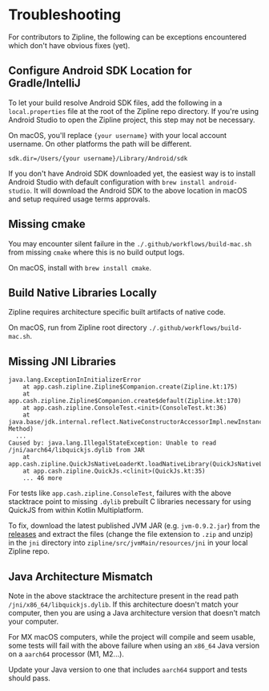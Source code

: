 # Troubleshooting

For contributors to Zipline, the following can be exceptions encountered which don't have obvious fixes (yet).

## Configure Android SDK Location for Gradle/IntelliJ

To let your build resolve Android SDK files, add the following in a `local.properties` file at the root of the Zipline repo directory. If you're using Android Studio to open the Zipline project, this step may not be necessary.

On macOS, you'll replace `{your username}` with your local account username. On other platforms the path will be different.

```
sdk.dir=/Users/{your username}/Library/Android/sdk
```

If you don't have Android SDK downloaded yet, the easiest way is to install Android Studio with default configuration with `brew install android-studio`. It will download the Android SDK to the above location in macOS and setup required usage terms approvals.

## Missing cmake

You may encounter silent failure in the `./.github/workflows/build-mac.sh` from missing `cmake` where this is no build output logs.

On macOS, install with `brew install cmake`.

## Build Native Libraries Locally

Zipline requires architecture specific built artifacts of native code.

On macOS, run from Zipline root directory `./.github/workflows/build-mac.sh`.

## Missing JNI Libraries

```
java.lang.ExceptionInInitializerError
	at app.cash.zipline.Zipline$Companion.create(Zipline.kt:175)
	at app.cash.zipline.Zipline$Companion.create$default(Zipline.kt:170)
	at app.cash.zipline.ConsoleTest.<init>(ConsoleTest.kt:36)
	at java.base/jdk.internal.reflect.NativeConstructorAccessorImpl.newInstance0(Native Method)
  ...
Caused by: java.lang.IllegalStateException: Unable to read /jni/aarch64/libquickjs.dylib from JAR
	at app.cash.zipline.QuickJsNativeLoaderKt.loadNativeLibrary(QuickJsNativeLoader.kt:36)
	at app.cash.zipline.QuickJs.<clinit>(QuickJs.kt:35)
	... 46 more
```

For tests like `app.cash.zipline.ConsoleTest`, failures with the above stacktrace point to missing `.dylib` prebuilt C libraries necessary for using QuickJS from within Kotlin Multiplatform.

To fix, download the latest published JVM JAR (e.g. `jvm-0.9.2.jar`) from the [releases](https://github.com/cashapp/zipline/releases) and extract the files (change the file extension to `.zip` and unzip) in the `jni` directory into `zipline/src/jvmMain/resources/jni` in your local Zipline repo.

## Java Architecture Mismatch

Note in the above stacktrace the architecture present in the read path `/jni/x86_64/libquickjs.dylib`. If this architecture doesn't match your computer, then you are using a Java architecture version that doesn't match your computer.

For MX macOS computers, while the project will compile and seem usable, some tests will fail with the above failure when using an `x86_64` Java version on a `aarch64` processor (M1, M2...).

Update your Java version to one that includes `aarch64` support and tests should pass.
